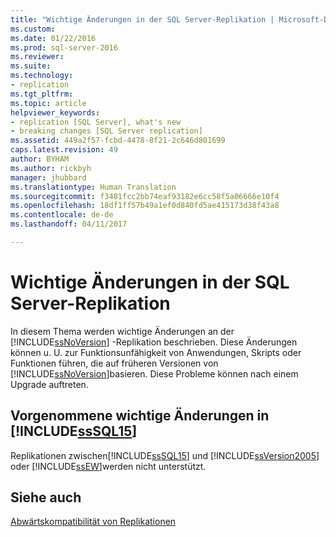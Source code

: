 ```yaml
---
title: "Wichtige Änderungen in der SQL Server-Replikation | Microsoft-Dokumentation"
ms.custom: 
ms.date: 01/22/2016
ms.prod: sql-server-2016
ms.reviewer: 
ms.suite: 
ms.technology:
- replication
ms.tgt_pltfrm: 
ms.topic: article
helpviewer_keywords:
- replication [SQL Server], what's new
- breaking changes [SQL Server replication]
ms.assetid: 449a2f57-fcbd-4478-8f21-2c646d801699
caps.latest.revision: 49
author: BYHAM
ms.author: rickbyh
manager: jhubbard
ms.translationtype: Human Translation
ms.sourcegitcommit: f3481fcc2bb74eaf93182e6cc58f5a06666e10f4
ms.openlocfilehash: 18df1ff57b49a1ef0d840fd5ae415173d38f43a8
ms.contentlocale: de-de
ms.lasthandoff: 04/11/2017

---
```

# <a name="breaking-changes-in-sql-server-replication"></a>Wichtige Änderungen in der SQL Server-Replikation
  In diesem Thema werden wichtige Änderungen an der [!INCLUDE[ssNoVersion](../../includes/ssnoversion-md.md)] -Replikation beschrieben. Diese Änderungen können u. U. zur Funktionsunfähigkeit von Anwendungen, Skripts oder Funktionen führen, die auf früheren Versionen von [!INCLUDE[ssNoVersion](../../includes/ssnoversion-md.md)]basieren. Diese Probleme können nach einem Upgrade auftreten.  
  
## <a name="breaking-changes-made-in-includesssql15includessssql15-mdmd"></a>Vorgenommene wichtige Änderungen in [!INCLUDE[ssSQL15](../../includes/sssql15-md.md)]  
 Replikationen zwischen[!INCLUDE[ssSQL15](../../includes/sssql15-md.md)] und [!INCLUDE[ssVersion2005](../../includes/ssversion2005-md.md)] oder [!INCLUDE[ssEW](../../includes/ssew-md.md)]werden nicht unterstützt.  
  
## <a name="see-also"></a>Siehe auch  
 [Abwärtskompatibilität von Replikationen](../../relational-databases/replication/replication-backward-compatibility.md)  
  
  

